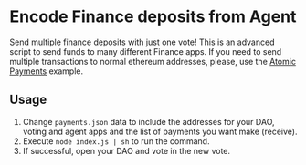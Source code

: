 Encode Finance deposits from Agent
==================================

Send multiple finance deposits with just one vote! This is an advanced script
to send funds to many different Finance apps. If you need to send multiple
transactions to normal ethereum addresses, please, use the
[Atomic Payments](../atomicPayments) example.

## Usage
1. Change `payments.json` data to include the addresses 
for your DAO, voting and agent apps and the list of 
payments you want make (receive).
2. Execute `node index.js | sh` to run the command.
3. If successful, open your DAO and vote in the new vote.
